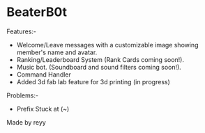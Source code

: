 # BeaterB0t

Features:-
- Welcome/Leave messages with a customizable image showing member's name and avatar.
- Ranking/Leaderboard System (Rank Cards coming soon!).
- Music bot. (Soundboard and sound filters coming soon!).
- Command Handler
- Added 3d fab lab feature for 3d printing (in progress)

Problems:-
- Prefix Stuck at (~)


Made by reyy 
